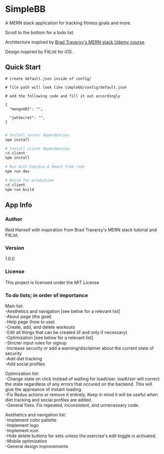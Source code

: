 # SimpleBB

A MERN stack application for tracking fitness goals and more. 

Scroll to the bottom for a todo list.

Architecture inspired by [Brad Traversy's MERN stack Udemy course](https://www.udemy.com/mern-stack-front-to-back/?couponCode=TRAVERSYMEDIA).

Design inspired by FitList for iOS.

## Quick Start

```
# create default.json inside of config/

# file path will look like simplebb/config/default.json

# add the following code and fill it out accordingly

{
  "mongoURI": "",

  "jwtSecret": "",
}
 
```

```bash
# Install server dependencies
npm install

# Install client dependencies
cd client
npm install

# Run both Express & React from root
npm run dev

# Build for production
cd client
npm run build
```

## App Info

### Author

Reid Hansell with inspiration from Brad Traversy's MERN stack tutorial and FitList.

### Version

1.0.0

### License

This project is licensed under the MIT License

### To do lists; in order of importance

Main list:  
-Aesthetics and navigation [see below for a relevant list]  
-About page (the goal)  
-Help page (how to use)  
-Create, add, and delete workouts  
-Edit all things that can be created (if and only if necessary)  
-Optimization [see below for a relevant list]  
-Stricter input rules for signup  
-Increase security or add a warning/disclaimer about the current state of security  
-Add diet tracking  
-Add social profiles  
  
Optimization list:  
-Change state on click instead of waiting for loadUser. loadUser will correct the state regardless of any errors that occured on the backend. This will give the appreance of instant loading.  
-Fix Redux actions or remove it entirely. Keep in mind it will be useful when diet tracking and social profiles are added.  
-General fixes. Fix repeated, inconsistent, and unnecessary code.  

Aesthetics and navigation list:  
-Implement color pallette  
-Implement logo  
-Implement icon  
-Hide delete buttons for sets unless the exercise's edit toggle is activated.  
-Mobile optimization  
-General design improvements  


